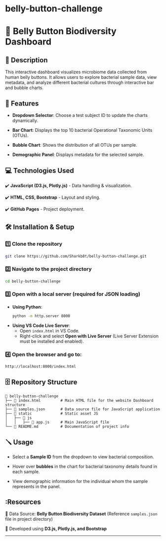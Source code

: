# belly-button-challenge
# 📌 Belly Button Biodiversity Dashboard

## 📖 Description
This interactive dashboard visualizes microbiome data collected from human belly buttons. It allows users to explore bacterial sample data, view metadata, and analyze different bacterial cultures through interactive bar and bubble charts.

## 📍 Features

- **Dropdown Selector**: Choose a test subject ID to update the charts dynamically.

- **Bar Chart**: Displays the top 10 bacterial Operational Taxonomic Units (OTUs).

- **Bubble Chart**: Shows the distribution of all OTUs per sample.

- **Demographic Panel**: Displays metadata for the selected sample.

## 💻 Technologies Used

✔️ **JavaScript (D3.js, Plotly.js)** - Data handling & visualization.

✔️ **HTML, CSS, Bootstrap** - Layout and styling.

✔️ **GitHub Pages** - Project deployment.

## 🛠️ Installation & Setup

### 1️⃣ **Clone the repository**
   ```sh
   git clone https://github.com/Sharkb8t/belly-button-challenge.git
   ```
### 2️⃣ **Navigate to the project directory**
   ```sh
   cd belly-button-challenge
   ```
### 3️⃣ **Open with a local server** (required for JSON loading)
   - **Using Python**:
     ```sh
     python -m http.server 8000
     ```
   - **Using VS Code Live Server**:
     - Open `index.html` in VS Code.
     - Right-click and select **Open with Live Server** (Live Server Extension must be installed and enabled).
### 4️⃣ Open the browser and go to:
   ```
   http://localhost:8000/index.html
   ```

## 🗄️ Repository Structure
```
📁 belly-button-challenge
├── 📄 index.html         # Main HTML file for the website Dashboard structure
├── 📄 samples.json       # Data source file for JavaScript application
├── 📁 static             # Static asset JS
│   ├── 📁 js
│   │   ├── 📄 app.js     # Main JavaScript file
└── 📄 README.md          # Documentation of project info
```

## 🪛 Usage

- Select a **Sample ID** from the dropdown to view bacterial composition.

- Hover over **bubbles** in the chart for bacterial taxonomy details found in each sample.

- View demographic information for the individual whom the sample represents in the panel.


## :Resources

📘 Data Source: **Belly Button Biodiversity Dataset** (Reference `samples.json` file in project directory)

📗 Developed using **D3.js, Plotly.js, and Bootstrap**

---

